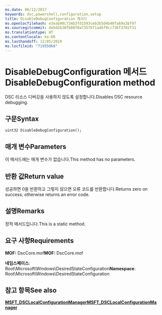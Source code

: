 ```yaml
---
ms.date: 06/12/2017
keywords: dsc,powershell,configuration,setup
title: DisableDebugConfiguration 메서드
ms.openlocfilehash: e3eab98c734b3fd1593ceb2b5d4b40fa69a3bf97
ms.sourcegitcommit: debd2b38fb8070a7357bf1a4bf9cc736f3702f31
ms.translationtype: HT
ms.contentlocale: ko-KR
ms.lasthandoff: 12/05/2019
ms.locfileid: "71955060"
---
```

# <a name="disabledebugconfiguration-method"></a><span data-ttu-id="41de7-103">DisableDebugConfiguration 메서드</span><span class="sxs-lookup"><span data-stu-id="41de7-103">DisableDebugConfiguration method</span></span>

<span data-ttu-id="41de7-104">DSC 리소스 디버깅을 사용하지 않도록 설정합니다.</span><span class="sxs-lookup"><span data-stu-id="41de7-104">Disables DSC resource debugging.</span></span>

## <a name="syntax"></a><span data-ttu-id="41de7-105">구문</span><span class="sxs-lookup"><span data-stu-id="41de7-105">Syntax</span></span>

```mof
uint32 DisableDebugConfiguration();
```

## <a name="parameters"></a><span data-ttu-id="41de7-106">매개 변수</span><span class="sxs-lookup"><span data-stu-id="41de7-106">Parameters</span></span>

<span data-ttu-id="41de7-107">이 메서드에는 매개 변수가 없습니다.</span><span class="sxs-lookup"><span data-stu-id="41de7-107">This method has no parameters.</span></span>

## <a name="return-value"></a><span data-ttu-id="41de7-108">반환 값</span><span class="sxs-lookup"><span data-stu-id="41de7-108">Return value</span></span>

<span data-ttu-id="41de7-109">성공하면 0을 반환하고 그렇지 않으면 오류 코드를 반환합니다.</span><span class="sxs-lookup"><span data-stu-id="41de7-109">Returns zero on success; otherwise returns an error code.</span></span>

## <a name="remarks"></a><span data-ttu-id="41de7-110">설명</span><span class="sxs-lookup"><span data-stu-id="41de7-110">Remarks</span></span>

<span data-ttu-id="41de7-111">정적 메서드입니다.</span><span class="sxs-lookup"><span data-stu-id="41de7-111">This is a static method.</span></span>

## <a name="requirements"></a><span data-ttu-id="41de7-112">요구 사항</span><span class="sxs-lookup"><span data-stu-id="41de7-112">Requirements</span></span>

<span data-ttu-id="41de7-113">**MOF:** DscCore.mof</span><span class="sxs-lookup"><span data-stu-id="41de7-113">**MOF:** DscCore.mof</span></span>

<span data-ttu-id="41de7-114">**네임스페이스**: Root\Microsoft\Windows\DesiredStateConfiguration</span><span class="sxs-lookup"><span data-stu-id="41de7-114">**Namespace**: Root\Microsoft\Windows\DesiredStateConfiguration</span></span>

## <a name="see-also"></a><span data-ttu-id="41de7-115">참고 항목</span><span class="sxs-lookup"><span data-stu-id="41de7-115">See also</span></span>

[<span data-ttu-id="41de7-116">**MSFT_DSCLocalConfigurationManager**</span><span class="sxs-lookup"><span data-stu-id="41de7-116">**MSFT_DSCLocalConfigurationManager**</span></span>](msft-dsclocalconfigurationmanager.md)
